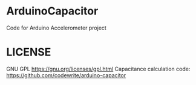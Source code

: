 # ArduinoCapacitor
Code for Arduino Accelerometer project
# LICENSE
GNU GPL https://gnu.org/licenses/gpl.html
Capacitance calculation code: https://github.com/codewrite/arduino-capacitor
